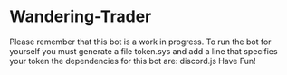 # Wandering-Trader
Please remember that this bot is a work in progress.
To run the bot for yourself you must generate a file token.sys and add a line that specifies your token
the dependencies for this bot are:
discord.js
Have Fun!
